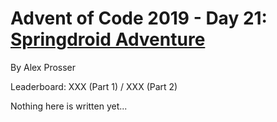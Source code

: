 # Advent of Code 2019 - Day 21: [Springdroid Adventure](https://adventofcode.com/2019/day/21)
By Alex Prosser

Leaderboard: XXX (Part 1) / XXX (Part 2)

Nothing here is written yet...